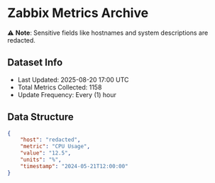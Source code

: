 # Zabbix Metrics Archive

⚠️ **Note**: Sensitive fields like hostnames and system descriptions are redacted.

## Dataset Info
- Last Updated: 2025-08-20 17:00 UTC
- Total Metrics Collected: 1158
- Update Frequency: Every (1) hour

## Data Structure
```json
{
    "host": "redacted",
    "metric": "CPU Usage",
    "value": "12.5",
    "units": "%",
    "timestamp": "2024-05-21T12:00:00"
}
```
